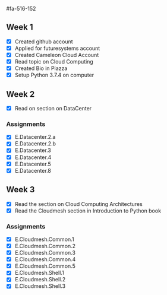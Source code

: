 #fa-516-152

## Week 1

- [x] Created github account
- [x] Applied for futuresystems account
- [x] Created Cameleon Cloud Account
- [x] Read topic on Cloud Computing
- [x] Created Bio in Piazza
- [x] Setup Python 3.7.4 on computer 

## Week 2

- [x] Read on section on DataCenter
### Assignments
- [x] E.Datacenter.2.a
- [x] E.Datacenter.2.b
- [x] E.Datacenter.3
- [x] E.Datacenter.4
- [x] E.Datacenter.5
- [x] E.Datacenter.8 

## Week 3

- [x] Read the section on Cloud Computing Architectures
- [x] Read the Cloudmesh section in Introduction to Python book 

### Assignments

-[x] E.Cloudmesh.Common.1
-[x] E.Cloudmesh.Common.2
-[x] E.Cloudmesh.Common.3
-[x] E.Cloudmesh.Common.4
-[x] E.Cloudmesh.Common.5
-[x] E.Cloudmesh.Shell.1
-[x] E.Cloudmesh.Shell.2
-[x] E.Cloudmesh.Shell.3